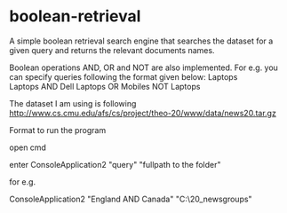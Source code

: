 # boolean-retrieval

A simple boolean retrieval search engine that searches the dataset for a given query and returns the relevant documents names.

Boolean operations AND, OR and NOT are also implemented. 
For e.g. you can specify queries following the format given below:
Laptops  
Laptops AND Dell
Laptops OR Mobiles
NOT Laptops

The dataset I am using is following
http://www.cs.cmu.edu/afs/cs/project/theo-20/www/data/news20.tar.gz

Format to run the program

open cmd

enter
ConsoleApplication2 "query" "fullpath to the folder"

for e.g.

ConsoleApplication2 "England AND Canada" "C:\20_newsgroups"
